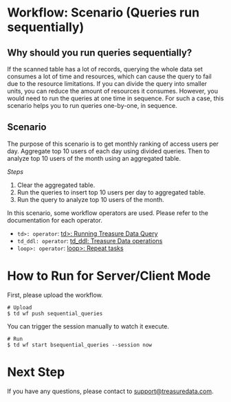 # Workflow: Scenario (Queries run sequentially)

## Why should you run queries sequentially?
If the scanned table has a lot of records, querying the whole data set consumes a lot of time and resources, which can cause the query to fail due to the resource limitations. If you can divide the query into smaller units, you can reduce the amount of resources it consumes. However, you would need to run the queries at one time in sequence. For such a case, this scenario helps you to run queries one-by-one, in sequence.

## Scenario

The purpose of this scenario is to get monthly ranking of access users per day. Aggregate top 10 users of each day using divided queries. Then to analyze top 10 users of the month using an aggregated table.

*Steps*
1. Clear the aggregated table.
2. Run the queries to insert top 10 users per day to aggregated table.
3. Run the query to analyze top 10 users of the month. 

In this scenario, some workflow operators are used. Please refer to the documentation for each operator.

 - `td>: operator`: [td>: Running Treasure Data Query](http://docs.digdag.io/operators/td.html)
 - `td_ddl: operator`: [td_ddl: Treasure Data operations](http://docs.digdag.io/operators/td_ddl.html)
 - `loop>: operator`: [loop>: Repeat tasks](http://docs.digdag.io/operators/loop.html)

# How to Run for Server/Client Mode

First, please upload the workflow.

    # Upload
    $ td wf push sequential_queries

You can trigger the session manually to watch it execute.

    # Run
    $ td wf start bsequential_queries --session now


# Next Step

If you have any questions, please contact to support@treasuredata.com.
